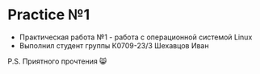 # Practice №1

* Практическая работа №1 - работа с операционной системой Linux
* Выполнил студент группы К0709-23/3 Шехавцов Иван

P.S. Приятного прочтения 😸
